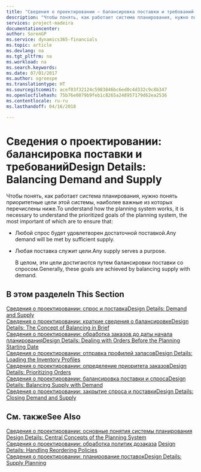 ```yaml
---
title: "Сведения о проектировании — балансировка поставки и требований | Microsoft Docs"
description: "Чтобы понять, как работает система планирования, нужно понять приоритетные цели этой системы, наиболее важные из которых — гарантировать, что любое требование будет удовлетворено достаточной поставкой, и что любая поставка будет использоваться для той или иной цели."
services: project-madeira
documentationcenter: 
author: SorenGP
ms.service: dynamics365-financials
ms.topic: article
ms.devlang: na
ms.tgt_pltfrm: na
ms.workload: na
ms.search.keywords: 
ms.date: 07/01/2017
ms.author: sgroespe
ms.translationtype: HT
ms.sourcegitcommit: acef03f32124c5983846bc6ed0c4d332c9c8b347
ms.openlocfilehash: 75b76e0079b9feb1c8265a248957179d62ea2536
ms.contentlocale: ru-ru
ms.lasthandoff: 04/16/2018

---
```

# <a name="design-details-balancing-demand-and-supply"></a><span data-ttu-id="0051d-103">Сведения о проектировании: балансировка поставки и требований</span><span class="sxs-lookup"><span data-stu-id="0051d-103">Design Details: Balancing Demand and Supply</span></span>
<span data-ttu-id="0051d-104">Чтобы понять, как работает система планирования, нужно понять приоритетные цели этой системы, наиболее важные из которых перечислены ниже.</span><span class="sxs-lookup"><span data-stu-id="0051d-104">To understand how the planning system works, it is necessary to understand the prioritized goals of the planning system, the most important of which are to ensure that:</span></span>  

- <span data-ttu-id="0051d-105">Любой спрос будет удовлетворен достаточной поставкой.</span><span class="sxs-lookup"><span data-stu-id="0051d-105">Any demand will be met by sufficient supply.</span></span>  
- <span data-ttu-id="0051d-106">Любая поставка служит цели.</span><span class="sxs-lookup"><span data-stu-id="0051d-106">Any supply serves a purpose.</span></span>  

  <span data-ttu-id="0051d-107">В целом, эти цели достигаются путем балансировки поставки со спросом.</span><span class="sxs-lookup"><span data-stu-id="0051d-107">Generally, these goals are achieved by balancing supply with demand.</span></span>  

## <a name="in-this-section"></a><span data-ttu-id="0051d-108">В этом разделе</span><span class="sxs-lookup"><span data-stu-id="0051d-108">In This Section</span></span>  
[<span data-ttu-id="0051d-109">Сведения о проектировании: спрос и поставка</span><span class="sxs-lookup"><span data-stu-id="0051d-109">Design Details: Demand and Supply</span></span>](design-details-demand-and-supply.md)  
[<span data-ttu-id="0051d-110">Сведения о проектировании: краткие сведения о балансировке</span><span class="sxs-lookup"><span data-stu-id="0051d-110">Design Details: The Concept of Balancing in Brief</span></span>](design-details-the-concept-of-balancing-in-brief.md)  
[<span data-ttu-id="0051d-111">Сведения о проектировании: обработка заказов до даты начала планирования</span><span class="sxs-lookup"><span data-stu-id="0051d-111">Design Details: Dealing with Orders Before the Planning Starting Date</span></span>](design-details-dealing-with-orders-before-the-planning-starting-date.md)  
[<span data-ttu-id="0051d-112">Сведения о проектировании: отправка профилей запасов</span><span class="sxs-lookup"><span data-stu-id="0051d-112">Design Details: Loading the Inventory Profiles</span></span>](design-details-loading-the-inventory-profiles.md)  
[<span data-ttu-id="0051d-113">Сведения о проектировании: определение приоритета заказов</span><span class="sxs-lookup"><span data-stu-id="0051d-113">Design Details: Prioritizing Orders</span></span>](design-details-prioritizing-orders.md)  
[<span data-ttu-id="0051d-114">Сведения о проектировании: балансировка поставки и спроса</span><span class="sxs-lookup"><span data-stu-id="0051d-114">Design Details: Balancing Supply with Demand</span></span>](design-details-balancing-supply-with-demand.md)  
[<span data-ttu-id="0051d-115">Сведения о проектировании: закрытие спроса и поставки</span><span class="sxs-lookup"><span data-stu-id="0051d-115">Design Details: Closing Demand and Supply</span></span>](design-details-closing-demand-and-supply.md)  

## <a name="see-also"></a><span data-ttu-id="0051d-116">См. также</span><span class="sxs-lookup"><span data-stu-id="0051d-116">See Also</span></span>  
 <span data-ttu-id="0051d-117">[Сведения о проектировании: основные понятия системы планирования](design-details-central-concepts-of-the-planning-system.md) </span><span class="sxs-lookup"><span data-stu-id="0051d-117">[Design Details: Central Concepts of the Planning System](design-details-central-concepts-of-the-planning-system.md) </span></span>  
 <span data-ttu-id="0051d-118">[Сведения о проектировании: обработка политик дозаказа](design-details-handling-reordering-policies.md) </span><span class="sxs-lookup"><span data-stu-id="0051d-118">[Design Details: Handling Reordering Policies](design-details-handling-reordering-policies.md) </span></span>  
 [<span data-ttu-id="0051d-119">Сведения о проектировании: планирование поставок</span><span class="sxs-lookup"><span data-stu-id="0051d-119">Design Details: Supply Planning</span></span>](design-details-supply-planning.md)

